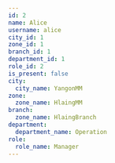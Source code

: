 ```yaml
---
id: 2
name: Alice
username: alice
city_id: 1
zone_id: 1
branch_id: 1
department_id: 1
role_id: 2
is_present: false
city:
  city_name: YangonMM
zone:
  zone_name: HlaingMM
branch:
  zone_name: HlaingBranch
department:
  department_name: Operation
role:
  role_name: Manager
---
```

